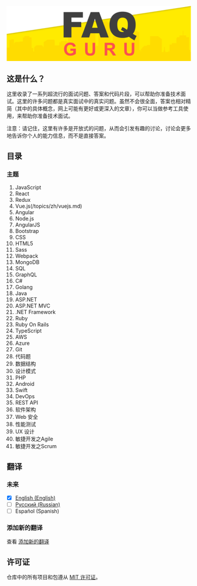 <div align="center">
  <a href="https://github.com/FAQGURU">
    <img src="../../assets/readme.svg" alt="FAQGURU" />
  </a>
</div>

## 这是什么？

这里收录了一系列超流行的面试问题、答案和代码片段，可以帮助你准备技术面试。这里的许多问题都是真实面试中的真实问题。虽然不会很全面，答案也相对精简（其中的具体概念，网上可能有更好或更深入的文章），你可以当做参考工具使用，来帮助你准备技术面试。

注意：请记住，这里有许多是开放式的问题，从而会引发有趣的讨论，讨论会更多地告诉你个人的能力信息，而不是直接答案。

## 目录

### 主题

1. JavaScript
2. React
3. Redux
4. Vue.js(/topics/zh/vuejs.md)
5. Angular
6. Node.js
7. AngularJS
8. Bootstrap
9. CSS
10. HTML5
11. Sass
12. Webpack
13. MongoDB
14. SQL
15. GraphQL
16. C#
17. Golang
18. Java
19. ASP.NET
20. ASP.NET MVC
21. .NET Framework
22. Ruby
23. Ruby On Rails
24. TypeScript
25. AWS
26. Azure
27. Git
28. 代码题
29. 数据结构
30. 设计模式
31. PHP
32. Android
33. Swift
34. DevOps
35. REST API
36. 软件架构
37. Web 安全
38. 性能测试
39. UX 设计
40. 敏捷开发之Agile
41. 敏捷开发之Scrum

## 翻译

### 未来

- [x] [English (English)](../../readme.md)
- [ ] [Русский (Russian)](../ru/readme.md)
- [ ] Español (Spanish)

### 添加新的翻译

查看 [添加新的翻译](../../CONTRIBUTING.md#Translations)

## 许可证

仓库中的所有项目和包遵从 [MIT 许可证](../../LICENSE)。
